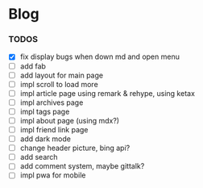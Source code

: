 # Blog

### TODOS
- [x] fix display bugs when down md and open menu
- [ ] add fab
- [ ] add layout for main page
- [ ] impl scroll to load more
- [ ] impl article page using remark & rehype, using ketax
- [ ] impl archives page
- [ ] impl tags page
- [ ] impl about page (using mdx?)
- [ ] impl friend link page
- [ ] add dark mode
- [ ] change header picture, bing api?
- [ ] add search
- [ ] add comment system, maybe gittalk?
- [ ] impl pwa for mobile